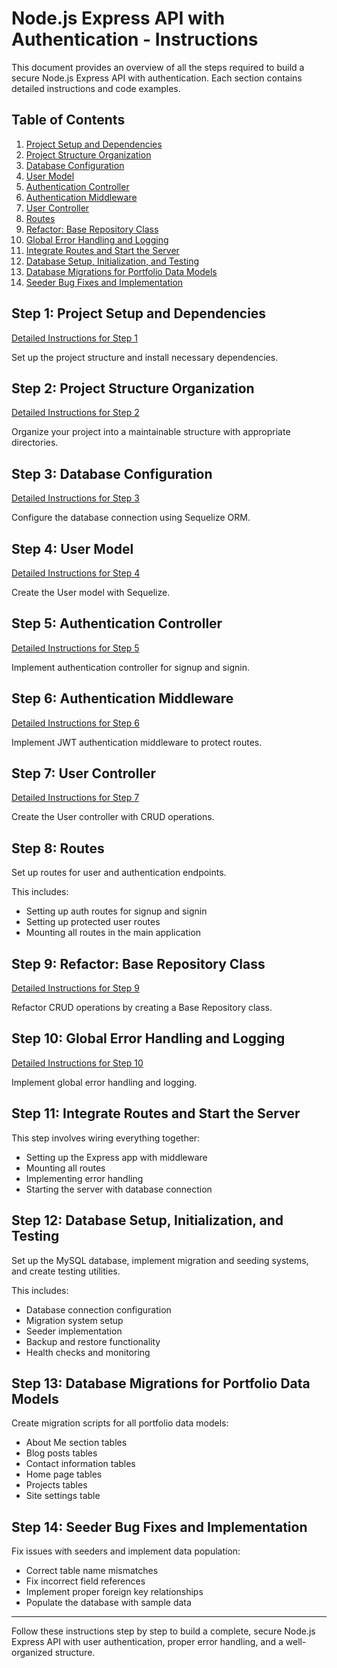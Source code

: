 # Node.js Express API with Authentication - Instructions

This document provides an overview of all the steps required to build a secure Node.js Express API with authentication. Each section contains detailed instructions and code examples.

## Table of Contents

1. [Project Setup and Dependencies](#step-1-project-setup-and-dependencies)
2. [Project Structure Organization](#step-2-project-structure-organization)
3. [Database Configuration](#step-3-database-configuration)
4. [User Model](#step-4-user-model)
5. [Authentication Controller](#step-5-authentication-controller)
6. [Authentication Middleware](#step-6-authentication-middleware)
7. [User Controller](#step-7-user-controller)
8. [Routes](#step-8-routes)
9. [Refactor: Base Repository Class](#step-9-refactor-base-repository-class)
10. [Global Error Handling and Logging](#step-10-global-error-handling-and-logging)
11. [Integrate Routes and Start the Server](#step-11-integrate-routes-and-start-the-server)
12. [Database Setup, Initialization, and Testing](#step-12-database-setup-initialization-and-testing)
13. [Database Migrations for Portfolio Data Models](#step-13-database-migrations-for-portfolio-data-models)
14. [Seeder Bug Fixes and Implementation](#step-14-seeder-bug-fixes-and-implementation)

## Step 1: Project Setup and Dependencies

[Detailed Instructions for Step 1](INSTRUCTIONS-SECTION-1.md)

Set up the project structure and install necessary dependencies.

## Step 2: Project Structure Organization

[Detailed Instructions for Step 2](INSTRUCTIONS-SECTION-2.md)

Organize your project into a maintainable structure with appropriate directories.

## Step 3: Database Configuration

[Detailed Instructions for Step 3](INSTRUCTIONS-SECTION-3.md)

Configure the database connection using Sequelize ORM.

## Step 4: User Model

[Detailed Instructions for Step 4](INSTRUCTIONS-SECTION-4.md)

Create the User model with Sequelize.

## Step 5: Authentication Controller

[Detailed Instructions for Step 5](INSTRUCTIONS-SECTION-7.md)

Implement authentication controller for signup and signin.

## Step 6: Authentication Middleware

[Detailed Instructions for Step 6](INSTRUCTIONS-SECTION-6.md)

Implement JWT authentication middleware to protect routes.

## Step 7: User Controller

[Detailed Instructions for Step 7](INSTRUCTIONS-SECTION-5.md)

Create the User controller with CRUD operations.

## Step 8: Routes

Set up routes for user and authentication endpoints.

This includes:
- Setting up auth routes for signup and signin
- Setting up protected user routes
- Mounting all routes in the main application

## Step 9: Refactor: Base Repository Class

[Detailed Instructions for Step 9](INSTRUCTIONS-SECTION-8.md)

Refactor CRUD operations by creating a Base Repository class.

## Step 10: Global Error Handling and Logging

[Detailed Instructions for Step 10](INSTRUCTIONS-SECTION-9.md)

Implement global error handling and logging.

## Step 11: Integrate Routes and Start the Server

This step involves wiring everything together:
- Setting up the Express app with middleware
- Mounting all routes 
- Implementing error handling
- Starting the server with database connection

## Step 12: Database Setup, Initialization, and Testing

Set up the MySQL database, implement migration and seeding systems, and create testing utilities.

This includes:
- Database connection configuration
- Migration system setup
- Seeder implementation
- Backup and restore functionality
- Health checks and monitoring

## Step 13: Database Migrations for Portfolio Data Models

Create migration scripts for all portfolio data models:
- About Me section tables
- Blog posts tables
- Contact information tables
- Home page tables
- Projects tables
- Site settings table

## Step 14: Seeder Bug Fixes and Implementation

Fix issues with seeders and implement data population:
- Correct table name mismatches
- Fix incorrect field references
- Implement proper foreign key relationships
- Populate the database with sample data

---

Follow these instructions step by step to build a complete, secure Node.js Express API with user authentication, proper error handling, and a well-organized structure.
